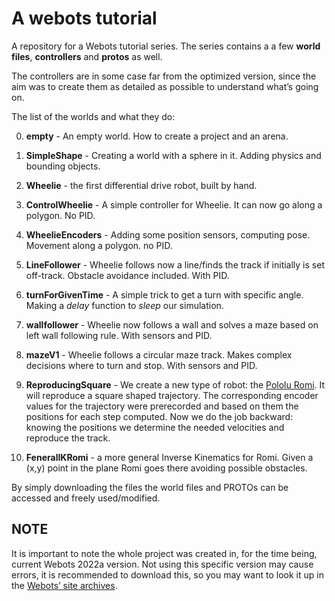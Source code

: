# A webots tutorial
A repository for a Webots tutorial series. The series contains a a few **world files**, **controllers** and **protos** as well.

The controllers are in some case far from the optimized version, since the aim was to create them as detailed as possible to understand what’s going on.

The list of the worlds and what they do:

0. **empty** - An empty world. How to create a project and an arena.

1. **SimpleShape** - Creating a world with a sphere in it. Adding physics and bounding objects.
2. **Wheelie** - the first differential drive robot, built by hand.
3. **ControlWheelie** - A simple controller for Wheelie. It can now go along a polygon. No PID.
4. **WheelieEncoders** - Adding some position sensors, computing pose. Movement along a polygon. no PID.
5. **LineFollower** - Wheelie follows now a line/finds the track if initially is set off-track. Obstacle avoidance included. With PID.
6. **turnForGivenTime** - A simple trick to get a turn with specific angle. Making a *delay* function to *sleep* our simulation.
7. **wallfollower** - Wheelie now follows a wall and solves a maze based on left wall following rule. With sensors and PID.
8. **mazeV1** - Wheelie follows a circular maze track. Makes complex decisions where to turn and stop. With sensors and PID.
9. **ReproducingSquare** - We create a new type of robot: the [Pololu Romi](https://www.pololu.com/product/3500/pictures). It will reproduce a square shaped trajectory. The corresponding encoder values for the trajectory were prerecorded and based on them the positions for each step computed. Now we do the job backward: knowing the positions we determine the needed velocities and reproduce the track.
10. **FeneralIKRomi** - a more general Inverse Kinematics for Romi. Given a (x,y) point in the plane Romi goes there avoiding possible obstacles.

By simply downloading the files the world files and PROTOs can be accessed and freely used/modified.

## NOTE

It is important to note the whole project was created in, for the time being, current  Webots 2022a version. Not using this specific version may cause errors, it is recommended to download this, so you may want to look it up in the [Webots’ site archives](https://www.cyberbotics.com/doc/blog/menu).
